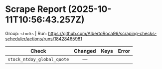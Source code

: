 # Scrape Report (2025-10-11T10:56:43.257Z)

Group: `stocks`  |  Run: https://github.com/AlbertoRoca96/scraping-checks-scheduler/actions/runs/18428465981

| Check | Changed | Keys | Error |
|---|:---:|:--|:--|
| `stock_ntdoy_global_quote` | — |  |  |
